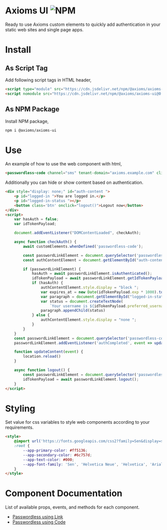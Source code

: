 # Axioms UI ![NPM](https://img.shields.io/npm/v/@axioms/axioms-ui?style=flat-square)
Ready to use Axioms custom elements to quickly add authentication in your static web sites and single page apps.


# Install

## As Script Tag
Add following script tags in HTML header,

```html
<script type="module" src="https://cdn.jsdelivr.net/npm/@axioms/axioms-ui@0.0.2/dist/axioms-ui/axioms-ui.esm.js"></script>
<script nomodule src="https://cdn.jsdelivr.net/npm/@axioms/axioms-ui@0.0.2/dist/axioms-ui/axioms-ui.js"></script>
```

## As NPM Package
Install NPM package,

```bash
npm i @axioms/axioms-ui
```

# Use
An example of how to use the web component with html,

```html
<passwordless-code channel="sms" tenant-domain="axioms.example.com" client-id="SWmAwjdKxGK3cDTBnCoBiFbDpbQKX6nW_JQUv5xgXma1Ta8WXFm88NvPr4tNQTvI" start-button-label="Get started now"  />
```

Additionally you can hide or show content based on authentication.

```html
<div style="display: none;" id="auth-content ">
    <p id="logged-in ">You are logged in.</p>
    <p id="logged-in-status "></p>
    <button class='btn' onclick="logout()">Logout now</button>
</div>
<script>
    var hasAuth = false;
    var idTokenPayload;

    document.addEventListener("DOMContentLoaded", checkAuth);

    async function checkAuth() {
        await customElements.whenDefined('passwordless-code');

        const passwordLinkElement = document.querySelector('passwordless-code');
        const authContentElement = document.getElementById("auth-content ");

        if (passwordLinkElement) {
            hasAuth = await passwordLinkElement.isAuthenticated();
            idTokenPayload = await passwordLinkElement.getIdTokenPayload();
            if (hasAuth) {
                authContentElement.style.display = "block ";
                var expires_at = new Date(idTokenPayload.exp * 1000).toLocaleString("en-US")
                var paragraph = document.getElementById("logged-in-status ");
                var status = document.createTextNode(
                    `Your username is ${idTokenPayload.preferred_username} and you session expires at ${expires_at}.`);
                paragraph.appendChild(status)
            } else {
                authContentElement.style.display = "none ";
            }
        }
    }
    const passwordLinkElement = document.querySelector('passwordless-code');
    passwordLinkElement.addEventListener('authCompleted', event => updateContent(event));

    function updateContent(event) {
        location.reload()
    }

    async function logout() {
        const passwordLinkElement = document.querySelector('passwordless-code');
        idTokenPayload = await passwordLinkElement.logout();
    }
</script>
```

# Styling
Set value for css variables to style web components according to your requirements.

```html
<style>
    @import url('https://fonts.googleapis.com/css2?family=Sen&display=swap');
    :root {
        --app-primary-color: #ff5136;
        --app-secondary-color: #6c757d;
        --app-text-color: #000;
        --app-font-family: 'Sen', 'Helvetica Neue', 'Helvetica', 'Arial', sans-serif;
    }
</style>
```

# Component Documentation
List of available props, events, and methods for each component.

- [Passwordless using Link](https://github.com/axioms-io/axioms-ui/tree/master/src/components/passwordless-link)
- [Passwordless using Code](https://github.com/axioms-io/axioms-ui/tree/master/src/components/passwordless-code)